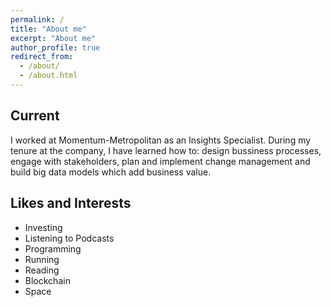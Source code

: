 ```yaml
---
permalink: /
title: "About me"
excerpt: "About me"
author_profile: true
redirect_from: 
  - /about/
  - /about.html
---
```


## Current

I worked at Momentum-Metropolitan as an Insights Specialist. During my tenure at the company, I have learned how to: design bussiness processes, engage with stakeholders, plan and implement change management and build big data models which add business value. 

## Likes and Interests

* Investing
* Listening to Podcasts
* Programming
* Running
* Reading
* Blockchain
* Space